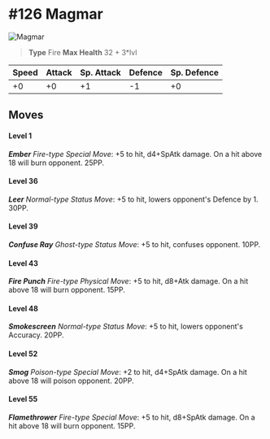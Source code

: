 # #126 Magmar


![Magmar](https://img.pokemondb.net/sprites/home/normal/1x/magmar.png)

> **Type** Fire
> **Max Health** 32 + 3\*lvl

| Speed | Attack | Sp. Attack | Defence | Sp. Defence |
| ----- | ------ | ---------- | ------- | ----------- |
| +0 | +0 | +1 | -1 | +0 |

## Moves
#### Level 1

***Ember** Fire-type Special Move*: +5 to hit, d4+SpAtk damage. On a hit above 18 will burn opponent. 25PP.
#### Level 36

***Leer** Normal-type Status Move*: +5 to hit, lowers opponent's Defence by 1. 30PP.
#### Level 39

***Confuse Ray** Ghost-type Status Move*: +5 to hit, confuses opponent. 10PP.
#### Level 43

***Fire Punch** Fire-type Physical Move*: +5 to hit, d8+Atk damage. On a hit above 18 will burn opponent. 15PP.
#### Level 48

***Smokescreen** Normal-type Status Move*: +5 to hit, lowers opponent's Accuracy. 20PP.
#### Level 52

***Smog** Poison-type Special Move*: +2 to hit, d4+SpAtk damage. On a hit above 18 will poison opponent. 20PP.
#### Level 55

***Flamethrower** Fire-type Special Move*: +5 to hit, d8+SpAtk damage. On a hit above 18 will burn opponent. 15PP.

